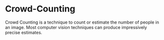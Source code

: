 # Crowd-Counting
Crowd Counting is a technique to count or estimate the number of people in an image. Most computer vision techniques can produce impressively precise estimates.
